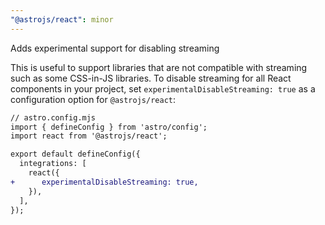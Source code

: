 ```yaml
---
"@astrojs/react": minor
---
```


Adds experimental support for disabling streaming

This is useful to support libraries that are not compatible with streaming such as some CSS-in-JS libraries. To disable streaming for all React components in your project, set `experimentalDisableStreaming: true` as a configuration option for `@astrojs/react`:

```diff
// astro.config.mjs
import { defineConfig } from 'astro/config';
import react from '@astrojs/react';

export default defineConfig({
  integrations: [
    react({
+      experimentalDisableStreaming: true,
    }),
  ],
});
```
